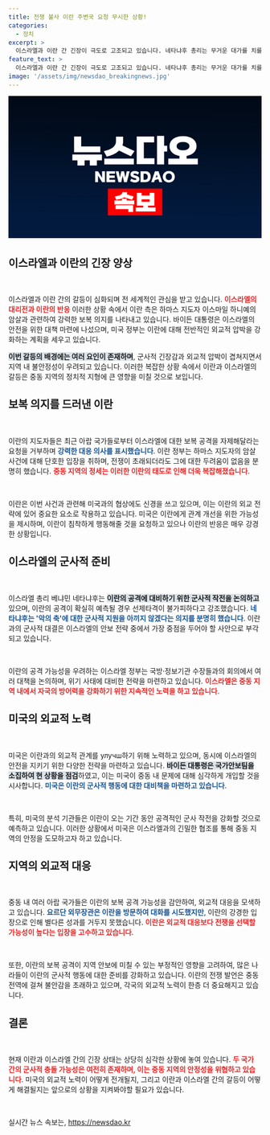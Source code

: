 ```yaml
---
title: 전쟁 불사 이란 주변국 요청 무시한 상황!
categories:
  - 정치
excerpt: >
  이스라엘과 이란 간 긴장이 극도로 고조되고 있습니다. 네타냐후 총리는 무거운 대가를 치를 것이라며 이란의 보복 공격 가능성을 경고했습니다. 미국은 이란을 설득하려 하지만, 이란은 전쟁을 불사하겠다는 의지를 드러냈습니다. 중동의 평화가 위태로운 상황입니다.
feature_text: >
  이스라엘과 이란 간 긴장이 극도로 고조되고 있습니다. 네타냐후 총리는 무거운 대가를 치를 것이라며 이란의 보복 공격 가능성을 경고했습니다. 미국은 이란을 설득하려 하지만, 이란은 전쟁을 불사하겠다는 의지를 드러냈습니다. 중동의 평화가 위태로운 상황입니다.
image: '/assets/img/newsdao_breakingnews.jpg'
---
```


<p><img src="/assets/img/newsdao_breakingnews.jpg" alt="koreaapp 속보" /></p>

<h2 data-ke-size="size26">이스라엘과 이란의 긴장 양상</h2>

<p data-ke-size="size16">&nbsp;</p>

<p>이스라엘과 이란 간의 갈등이 심화되며 전 세계적인 관심을 받고 있습니다. <b><span style="color: #ee2323;">이스라엘의 대리전과 이란의 반응</span></b> 이러한 상황 속에서 이란 측은 하마스 지도자 이스마일 하니예의 암살과 관련하여 강력한 보복 의지를 나타내고 있습니다. 바이든 대통령은 이스라엘의 안전을 위한 대책 마련에 나섰으며, 미국 정부는 이란에 대해 전반적인 외교적 압박을 강화하는 계획을 세우고 있습니다. </p>

<p><b><span style="background-color: #21538527;">이번 갈등의 배경에는 여러 요인이 존재하며</span></b>, 군사적 긴장감과 외교적 압박이 겹쳐지면서 지역 내 불안정성이 우려되고 있습니다. 이러한 복잡한 상황 속에서 이란과 이스라엘의 갈등은 중동 지역의 정치적 지형에 큰 영향을 미칠 것으로 보입니다.</p>

<h2 data-ke-size="size26">보복 의지를 드러낸 이란</h2>

<p data-ke-size="size16">&nbsp;</p>

<p>이란의 지도자들은 최근 아랍 국가들로부터 이스라엘에 대한 보복 공격을 자제해달라는 요청을 거부하며 <b><span style="color: #1a5490;">강력한 대응 의사를 표시했습니다</span></b>. 이란 정부는 하마스 지도자의 암살 사건에 대해 단호한 입장을 취하며, 전쟁이 초래되더라도 그에 대한 두려움이 없음을 분명히 했습니다. <b><span style="color: #ee2323;">중동 지역의 정세는 이러한 이란의 태도로 인해 더욱 복잡해졌습니다</span></b>.</p>

<p data-ke-size="size16">&nbsp;</p>

<p>이란은 이번 사건과 관련해 미국과의 협상에도 신경을 쓰고 있으며, 이는 이란의 외교 전략에 있어 중요한 요소로 작용하고 있습니다. 미국은 이란에게 관계 개선을 위한 가능성을 제시하며, 이란이 침착하게 행동해줄 것을 요청하고 있으나 이란의 반응은 매우 강경한 상황입니다.</p>

<h2 data-ke-size="size26">이스라엘의 군사적 준비</h2>

<p data-ke-size="size16">&nbsp;</p>

<p>이스라엘 총리 베냐민 네타냐후는 <b><span style="background-color: #21538527;">이란의 공격에 대비하기 위한 군사적 작전을 논의하고</span></b> 있으며, 이란의 공격이 확실히 예측될 경우 선제타격이 불가피하다고 강조했습니다. <b><span style="color: #1a5490;">네타냐후는 '악의 축'에 대한 군사적 지원을 아끼지 않겠다는 의지를 분명히 했습니다</span></b>. 이란과의 군사적 대결은 이스라엘의 안보 전략 중에서 가장 중점을 두어야 할 사안으로 부각되고 있습니다.</p>

<p data-ke-size="size16">&nbsp;</p>

<p>이란의 공격 가능성을 우려하는 이스라엘 정부는 국방·정보기관 수장들과의 회의에서 여러 대책을 논의하며, 위기 사태에 대비한 전략을 마련하고 있습니다. <b><span style="color: #ee2323;">이스라엘은 중동 지역 내에서 자국의 방어력을 강화하기 위한 지속적인 노력을 하고 있습니다</span></b>.</p>

<h2 data-ke-size="size26">미국의 외교적 노력</h2>

<p data-ke-size="size16">&nbsp;</p>

<p>미국은 이란과의 외교적 관계를 улучш하기 위해 노력하고 있으며, 동시에 이스라엘의 안전을 지키기 위한 다양한 전략을 마련하고 있습니다. <b><span style="background-color: #21538527;">바이든 대통령은 국가안보팀을 소집하여 현 상황을 점검</span></b>하였고, 이는 미국이 중동 내 문제에 대해 심각하게 개입할 것을 시사합니다. <b><span style="color: #1a5490;">미국은 이란의 군사적 행동에 대한 대비책을 마련하고 있습니다</span></b>.</p>

<p data-ke-size="size16">&nbsp;</p>

<p>특히, 미국의 분석 기관들은 이란이 오는 기간 동안 공격적인 군사 작전을 강화할 것으로 예측하고 있습니다. 이러한 상황에서 미국은 이스라엘과의 긴밀한 협조를 통해 중동 지역의 안정을 도모하고자 하고 있습니다.</p>

<h2 data-ke-size="size26">지역의 외교적 대응</h2>

<p data-ke-size="size16">&nbsp;</p>

<p>중동 내 여러 아랍 국가들은 이란의 보복 공격 가능성을 감안하여, 외교적 대응을 모색하고 있습니다. <b><span style="color: #1a5490;">요르단 외무장관은 이란을 방문하여 대화를 시도했지만</span></b>, 이란의 강경한 입장으로 인해 별다른 성과를 거두지 못했습니다. <b><span style="color: #ee2323;">이란은 외교적 대응보다 전쟁을 선택할 가능성이 높다는 입장을 고수하고 있습니다</span></b>.</p>

<p data-ke-size="size16">&nbsp;</p>

<p>또한, 이란의 보복 공격이 지역 안보에 미칠 수 있는 부정적인 영향을 고려하여, 많은 나라들이 이란의 군사적 행동에 대한 준비를 강화하고 있습니다. 이란의 전쟁 발언은 중동 전역에 걸쳐 불안감을 초래하고 있으며, 각국의 외교적 노력이 한층 더 중요해지고 있습니다.</p>

<h2 data-ke-size="size26">결론</h2>

<p data-ke-size="size16">&nbsp;</p>

<p>현재 이란과 이스라엘 간의 긴장 상태는 상당히 심각한 상황에 놓여 있습니다. <b><span style="color: #ee2323;">두 국가 간의 군사적 충돌 가능성은 여전히 존재하며, 이는 중동 지역의 안정성을 위협하고 있습니다</span></b>. 미국의 외교적 노력이 어떻게 전개될지, 그리고 이란과 이스라엘 간의 갈등이 어떻게 해결될지는 앞으로의 상황을 지켜봐야할 필요가 있습니다.</p>

<p data-ke-size="size16">&nbsp;</p>
실시간 뉴스 속보는, <a href="https://newsdao.kr" rel="dofollow">https://newsdao.kr</a>



